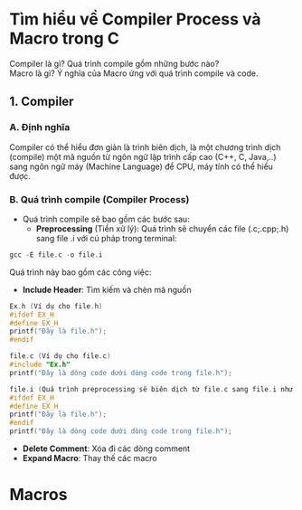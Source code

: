 # Tìm hiểu về Compiler Process và Macro trong C
Compiler là gì? Quá trình compile gồm những bước nào? <br>
Macro là gì? Ý nghĩa của Macro ứng với quá trình compile và code.
## 1. Compiler
### A. Định nghĩa
Compiler có thể hiểu đơn giản là trình biên dịch, là một chương trình dịch (compile) một mã nguồn từ ngôn ngữ lập trình cấp cao (C++, C, Java,..) sang ngôn ngữ máy (Machine Language) để CPU, máy tính có thể hiểu được. 
### B. Quá trình compile (Compiler Process)
- Quá trình compile sẽ bao gồm các bước sau:
    - ****Preprocessing**** (Tiền xử lý): Quá trình sẽ chuyển các file (.c;.cpp;.h) sang file .i với cú pháp trong terminal: <br>
```c
gcc -E file.c -o file.i
```

Quá trình này bao gồm các công việc:<br>
-    **Include Header**: Tìm kiếm và chèn mã nguồn

    
```c
Ex.h (Ví dụ cho file.h)
#ifdef EX_H
#define EX_H
printf("Đây là file.h");
#endif

file.c (Ví dụ cho file.c)
#include "Ex.h"
printf("Đây là dòng code dưới dòng code trong file.h");

file.i (Quá trình preprocessing sẽ biên dịch từ file.c sang file.i như sau)
#ifdef EX_H
#define EX_H
printf("Đây là file.h");
#endif
printf("Đây là dòng code dưới dòng code trong file.h");
```

-    **Delete Comment**: Xóa đi các dòng comment
-    **Expand Macro**: Thay thế các macro 

# Macros
